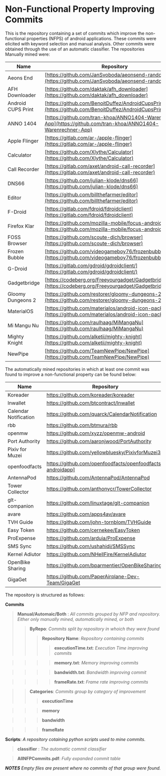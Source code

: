 # Non-Functional Property Improving Commits

This is the repository containing a set of commits which improve the non-functional properties (NFPS) of android applications. These commits were elicited with keyword selection and manual analysis. Other commits were obtained through the use of an automatic classifier. The repositories Manually mined were:


|Name  | Repository |
|--|--|
|Aeons End|[https://github.com/JanSvoboda/aeonsend-randomizer](https://github.com/JanSvoboda/aeonsend-randomizer)|
|AFH Downloader|[https://github.com/daktak/afh_downloader](https://github.com/daktak/afh_downloader)|
|Android CUPS Print|[https://github.com/BenoitDuffez/AndroidCupsPrint/](https://github.com/BenoitDuffez/AndroidCupsPrint/)|
|ANNO 1404|[https://github.com/tran-khoa/ANNO1404-Warenrechner-App](https://github.com/tran-khoa/ANNO1404-Warenrechner-App)|
|Apple Flinger|[https://gitlab.com/ar-/apple-flinger](https://gitlab.com/ar-/apple-flinger)|
|Calculator|[https://github.com/Xlythe/Calculator](https://github.com/Xlythe/Calculator)|
|Call Recorder|[https://gitlab.com/axet/android-call-recorder](https://gitlab.com/axet/android-call-recorder)|
|DNS66|[https://github.com/julian-klode/dns66](https://github.com/julian-klode/dns66)|
|Editor|[https://github.com/billthefarmer/editor](https://github.com/billthefarmer/editor)|
|F-Droid|[https://gitlab.com/fdroid/fdroidclient](https://gitlab.com/fdroid/fdroidclient)|
|Firefox Klar|[https://github.com/mozilla-mobile/focus-android](https://github.com/mozilla-mobile/focus-android)|
|FOSS Browser|[https://github.com/scoute-dich/browser](https://github.com/scoute-dich/browser)|
|Frozen Bubble|[https://github.com/videogameboy76/frozenbubbleandroid](https://github.com/videogameboy76/frozenbubbleandroid)|
|G-Droid|[https://gitlab.com/gdroid/gdroidclient/](https://gitlab.com/gdroid/gdroidclient/)|
|Gadgetbridge|[https://codeberg.org/Freeyourgadget/Gadgetbridge](https://codeberg.org/Freeyourgadget/Gadgetbridge)|
|Gloomy Dungeons 2|[https://github.com/restorer/gloomy-dungeons-2](https://github.com/restorer/gloomy-dungeons-2)|
|MaterialOS|[https://github.com/materialos/android-icon-pack](https://github.com/materialos/android-icon-pack)|
|Mi Mangu Nu|[https://github.com/raulhaag/MiMangaNu](https://github.com/raulhaag/MiMangaNu)|
|Mighty Knight|[https://github.com/alketii/mighty-knight](https://github.com/alketii/mighty-knight)|
|NewPipe|[https://github.com/TeamNewPipe/NewPipe](https://github.com/TeamNewPipe/NewPipe)|


The automatically mined repositories in which at least one commit was found to improve a non-functional property can be found below:

|Name  | Repository |
|--|--|
|Koreader|https://github.com/koreader/koreader
|lnwallet|https://github.com/btcontract/lnwallet
|Calendar Notification|https://github.com/quarck/CalendarNotification
|rbb|https://github.com/btmura/rbb
|openmw|https://github.com/xyzz/openmw-android
|Port Authority|https://github.com/aaronjwood/PortAuthority
|Pixiv for Muzei|https://github.com/yellowbluesky/PixivforMuzei3
|openfoodfacts|https://github.com/openfoodfacts/openfoodfacts-androidapp]
|AntennaPod|https://github.com/AntennaPod/AntennaPod
|Tower Collector|https://github.com/anthonycr/TowerCollector
|glt-companion|https://github.com/linuxtage/glt-companion
|avare|https://github.com/apps4av/avare
|TVH Guide|https://github.com/john-tornblom/TVHGuide
|Easy Token|https://github.com/cernekee/EasyToken
|ProExpense|https://github.com/arduia/ProExpense
|SMS Sync|https://github.com/ushahidi/SMSSync
|Kernel Adiutor|https://github.com/NHellFire/KernelAdiutor
|OpenBike Sharing|https://github.com/bparmentier/OpenBikeSharing
|GigaGet|https://github.com/PaperAirplane-Dev-Team/GigaGet



The repository is structured as follows:

**Commits**
>**Manual/Automaic/Both** : *All commits grouped by NFP and repository. Either only manually mined, automatically mined, or both* 
>>**ByRepo**: *Commits split by repository in whoich they were found*
>>>**Repository Name**: *Repository containing commits*
>>>>**executionTime.txt**: *Execution Time improving commits*

>>>>**memory.txt**: *Memory improving commits*

>>>>**bandwidth.txt**: *Bandwidth improving commit*

>>>>**frameRate.txt**: *Frame rate improving commits*

>>**Categories**: *Commits group by category of improvement*
>>>**executionTime**

>>>**memory**

>>>**bandwidth**

>>>**frameRate**

**Scripts**: *A repository cotaining python scripts used to mine commits.*
>**classifier** : *The automatic commit classifier*

>**AllNFPCommits.pdf**: *Fully expanded commit table*

***NOTES***
*Empty files are present where no commits of that group were found.*
